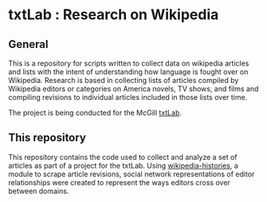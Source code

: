 # txtLab : Research on Wikipedia

## General
This is a repository for scripts written to collect data on wikipedia articles and lists with the intent of understanding
how language is fought over on Wikipedia. Research is based in collecting lists of articles compiled 
by Wikipedia editors or categories on America novels, TV shows, and films and compiling revisions to individual 
articles included in those lists over time.

The project is being conducted for the McGill [txtLab](https://txtlab.org/).

## This repository
This repository contains the code used to collect and analyze a set of articles as part of a project for the txtLab. Using [wikipedia-histories](https://github.com/ndrezn/wikipedia-histories), a module to scrape article revisions, social network representations of editor relationships were created to represent the ways editors cross over between domains.

